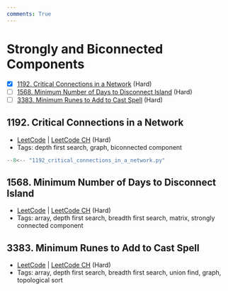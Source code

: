 ```yaml
---
comments: True
---
```


# Strongly and Biconnected Components

- [x] [1192. Critical Connections in a Network](https://leetcode.cn/problems/critical-connections-in-a-network/) (Hard)
- [ ] [1568. Minimum Number of Days to Disconnect Island](https://leetcode.cn/problems/minimum-number-of-days-to-disconnect-island/) (Hard)
- [ ] [3383. Minimum Runes to Add to Cast Spell](https://leetcode.cn/problems/minimum-runes-to-add-to-cast-spell/) (Hard)

## 1192. Critical Connections in a Network

-   [LeetCode](https://leetcode.com/problems/critical-connections-in-a-network/) | [LeetCode CH](https://leetcode.cn/problems/critical-connections-in-a-network/) (Hard)
-   Tags: depth first search, graph, biconnected component

```python title="1192. Critical Connections in a Network - Python Solution"
--8<-- "1192_critical_connections_in_a_network.py"
```

## 1568. Minimum Number of Days to Disconnect Island

-   [LeetCode](https://leetcode.com/problems/minimum-number-of-days-to-disconnect-island/) | [LeetCode CH](https://leetcode.cn/problems/minimum-number-of-days-to-disconnect-island/) (Hard)
-   Tags: array, depth first search, breadth first search, matrix, strongly connected component

## 3383. Minimum Runes to Add to Cast Spell

-   [LeetCode](https://leetcode.com/problems/minimum-runes-to-add-to-cast-spell/) | [LeetCode CH](https://leetcode.cn/problems/minimum-runes-to-add-to-cast-spell/) (Hard)
-   Tags: array, depth first search, breadth first search, union find, graph, topological sort
